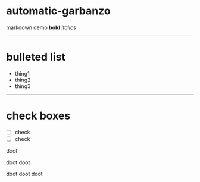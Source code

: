 # automatic-garbanzo

markdown demo **bold** *italics*

------------------------------------------------------------------------

# bulleted list

-   thing1
-   thing2
-   thing3

------------------------------------------------------------------------

# check boxes

-   [ ] check
-   [ ] check

doot

doot doot

doot doot doot
